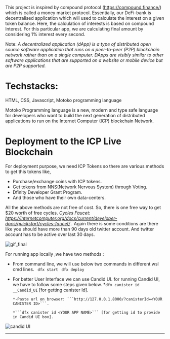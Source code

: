 
This project is inspired by compound protocol (https://compound.finance/) which is called a money market protocol.
Essentially, our DeFi-bank is decentralised application which will used to calculate the interest on a given token balance.
Here, the calculation of interests is based on compound Interest.
For this particular app, we are calculating final amount by considering 1% interest every second.

Note:
*A decentralized application (dApp) is a type of distributed open source software application that runs on a peer-to-peer (P2P) blockchain network rather than on a single computer. DApps are visibly similar to other software applications that are supported on a website or mobile device but are P2P supported.*

# Techstacks:
HTML, CSS, Javascript, Motoko programming language


Motoko Programming language is a new, modern and type safe language for developers who want to build the next 
generation of distributed applications to run on the Internet Computer (ICP) blockchain Network.

# Deployment to the ICP Live Blockchain
For deployment purpose, we need ICP Tokens
so there are various methods to get this tokens
like, 
* Purchase/exchange coins with ICP tokens.
* Get tokens from NNS(Network Nervous System) through Voting.
* Dfinity Developer Grant Program.
* And those who have their own data-centers.

All the above methods are not free of cost.
So, there is one free way to get $20 worth of free cycles.
*Cycles Faucet: https://internetcomputer.org/docs/current/developer-docs/quickstart/cycles-faucet/ .*
Again there is some conditions are there like you should have more than 90 days old twitter account.
And twitter account has to be active over last 30 days.


![gif_final](https://user-images.githubusercontent.com/69100830/177812262-e9f44398-d8a8-45ed-b6ab-bd5bdb37fca7.gif)

For running app locally ,we have two methods :
* From command line, we will use below two commands in different wsl cmd lines.
 ``` dfx start```
 ``` dfx deploy```


* For better User Interface we can use Candid UI.
  for running Candid UI, we have to follow some steps given below.
      *```dfx canister id __Candid_UI```     [for getting canister Id].

      *-Paste url on browser: ```http://127.0.0.1.8000/?canisterId=<YOUR CANISTER ID>```.

      *```dfx canister id <YOUR APP NAME>``` [for getting id to provide in Candid UI box].

![candid UI](https://user-images.githubusercontent.com/69100830/177814899-726ed3b8-0b44-4093-86e1-9dc5b83f11e1.jpg)

------------------------------------------------------------------------------------------------------------------------------



 
